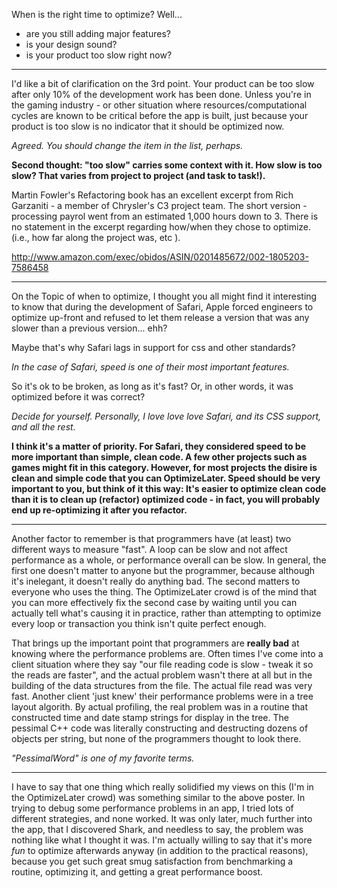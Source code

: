 When is the right time to optimize? Well...


* are you still adding major features?
* is your design sound?
* is your product too slow right now?


----
I'd like a bit of clarification on the 3rd point. Your product can be too slow after only 10% of the development work has been done. Unless you're in the gaming industry - or other situation where resources/computational cycles are known to be critical before the app is built, just because your product is too slow is no indicator that it should be optimized now.

*Agreed. You should change the item in the list, perhaps.*

**Second thought: "too slow" carries some context with it. How slow is too slow? That varies from project to project (and task to task!).**

Martin Fowler's Refactoring book has an excellent excerpt from Rich Garzaniti - a member of Chrysler's C3 project team. The short version - processing payrol went from an estimated 1,000 hours down to 3. There is no statement in the excerpt regarding how/when they chose to optimize. (i.e., how far along the project  was, etc ).

http://www.amazon.com/exec/obidos/ASIN/0201485672/002-1805203-7586458

----
On the Topic of when to optimize, I thought you all might find it interesting to know that during the development of Safari, Apple forced engineers to optimize up-front and refused to let them release a version that was any slower than a previous version... ehh?

Maybe that's why Safari lags in support for css and other standards?

*In the case of Safari, speed is one of their most important features.*

So it's ok to be broken, as long as it's fast? Or, in other words, it was optimized before it was correct?

*Decide for yourself. Personally, I love love love Safari, and its CSS support, and all the rest.*

**I think it's a matter of priority. For Safari, they considered speed to be more important than simple, clean code. A few other projects such as games might fit in this category. However, for most projects the disire is clean and simple code that you can OptimizeLater. Speed should be very important to you, but think of it this way: It's easier to optimize clean code than it is to clean up (refactor) optimized code - in fact, you will probably end up re-optimizing it after you refactor.**

----

Another factor to remember is that programmers have (at least) two different ways to measure "fast".  A loop can be slow and not affect performance as a whole, or performance overall can be slow.  In general, the first one doesn't matter to anyone but the programmer, because although it's inelegant, it doesn't really do anything bad.  The second matters to everyone who uses the thing.  The OptimizeLater crowd is of the mind that you can more effectively fix the second case by waiting until you can actually tell what's causing it in practice, rather than attempting to optimize every loop or transaction you think isn't quite perfect enough.

That brings up the important point that programmers are **really bad** at knowing where the performance problems are.  Often times I've come into a client situation where they say "our file reading code is slow - tweak it so the reads are faster", and the actual problem wasn't there at all but in the building of the data structures from the file.  The actual file read was very fast.  Another client 'just knew' their performance problems were in a tree layout algorith.  By actual profiling, the real problem was in a routine that constructed time and date stamp strings for display in the tree.  The pessimal C++ code was literally constructing and destructing dozens of objects per string, but none of the programmers thought to look there.

*"PessimalWord" is one of my favorite terms.*

----

I have to say that one thing which really solidified my views on this (I'm in the OptimizeLater crowd) was something similar to the above poster. In trying to debug some performance problems in an app, I tried lots of different strategies, and none worked. It was only later, much further into the app, that I discovered Shark, and needless to say, the problem was nothing like what I thought it was. I'm actually willing to say that it's more *fun* to optimize afterwards anyway (in addition to the practical reasons), because you get such great smug satisfaction from benchmarking a routine, optimizing it, and getting a great performance boost.
